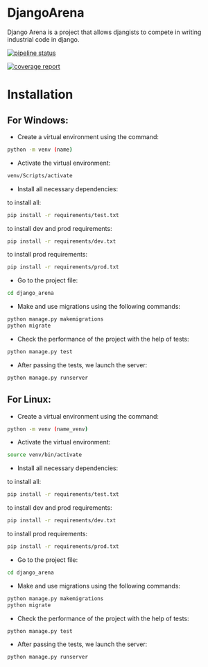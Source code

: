 # DjangoArena

Django Arena is a project that allows djangists to compete in writing industrial code in django.

[![pipeline status](https://gitlab.crja72.ru/django/2024/spring/course/projects/team-5/badges/main/pipeline.svg)](https://gitlab.crja72.ru/django/2024/spring/course/projects/team-5/-/commits/main)

[![coverage report](https://gitlab.crja72.ru/django/2024/spring/course/projects/team-5/badges/main/coverage.svg)](https://gitlab.crja72.ru/django/2024/spring/course/projects/team-5/-/commits/main)

# Installation
## For Windows:
* Create a virtual environment using the command:
```bash
python -m venv (name)
```

* Activate the virtual environment:
```bash
venv/Scripts/activate
```

* Install all necessary dependencies:

to install all:
```bash
pip install -r requirements/test.txt
```
to install dev and prod requirements:
```bash
pip install -r requirements/dev.txt
```
to install prod requirements:
```bash
pip install -r requirements/prod.txt
```

* Go to the project file:
```bash
cd django_arena
```

* Make and use migrations using the following commands:
```bash
python manage.py makemigrations
python migrate
```

* Check the performance of the project with the help of tests:
```bash
python manage.py test
```

* After passing the tests, we launch the server:
```bash
python manage.py runserver
```


## For Linux:
* Create a virtual environment using the command:
```bash
python -m venv (name_venv)
```

* Activate the virtual environment:
```bash
source venv/bin/activate
```

* Install all necessary dependencies:

to install all:
```bash
pip install -r requirements/test.txt
```
to install dev and prod requirements:
```bash
pip install -r requirements/dev.txt
```
to install prod requirements:
```bash
pip install -r requirements/prod.txt
```

* Go to the project file:
```bash
cd django_arena
```

* Make and use migrations using the following commands:
```bash
python manage.py makemigrations
python migrate
```

* Check the performance of the project with the help of tests:
```bash
python manage.py test
```

* After passing the tests, we launch the server:
```bash
python manage.py runserver
```